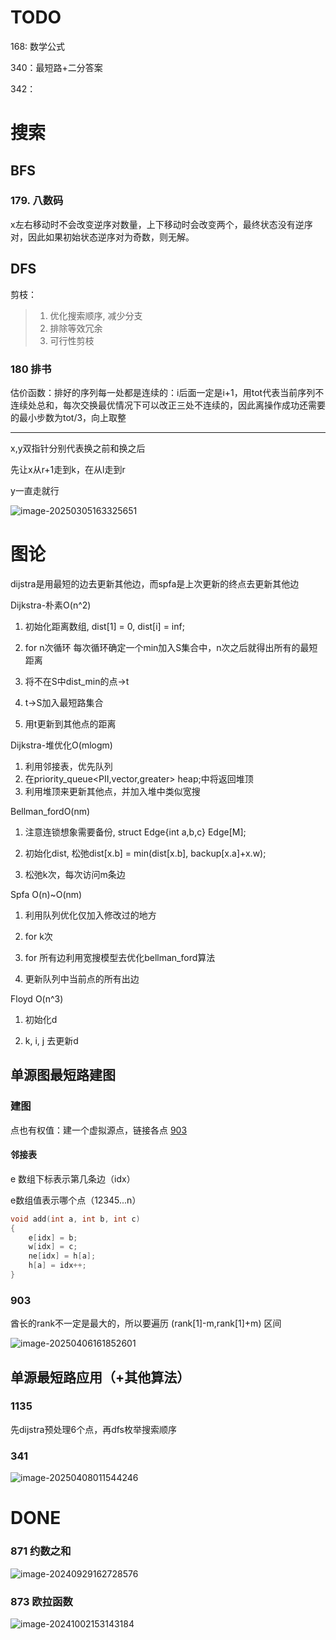 # TODO

168: 数学公式

340：最短路+二分答案

342： 

# 搜索

## BFS

### 179. 八数码

x左右移动时不会改变逆序对数量，上下移动时会改变两个，最终状态没有逆序对，因此如果初始状态逆序对为奇数，则无解。



## DFS

剪枝：

> 1. 优化搜索顺序, 减少分支
> 2. 排除等效冗余
> 3. 可行性剪枝

### 180 排书

估价函数：排好的序列每一处都是连续的：i后面一定是i+1，用tot代表当前序列不连续处总和，每次交换最优情况下可以改正三处不连续的，因此离操作成功还需要的最小步数为tot/3，向上取整

---

x,y双指针分别代表换之前和换之后

先让x从r+1走到k，在从l走到r

y一直走就行

![image-20250305163325651](C:\Users\18268\AppData\Roaming\Typora\typora-user-images\image-20250305163325651.png)



# 图论

dijstra是用最短的边去更新其他边，而spfa是上次更新的终点去更新其他边

Dijkstra-朴素O(n^2)

1. 初始化距离数组, dist[1] = 0, dist[i] = inf;

2. for n次循环 每次循环确定一个min加入S集合中，n次之后就得出所有的最短距离
3. 将不在S中dist_min的点->t
4. t->S加入最短路集合
5. 用t更新到其他点的距离

Dijkstra-堆优化O(mlogm)

1. 利用邻接表，优先队列
2. 在priority_queue<PII,vector<PII>,greater<PII>> heap;中将返回堆顶
3. 利用堆顶来更新其他点，并加入堆中类似宽搜

Bellman_fordO(nm)

1. 注意连锁想象需要备份, struct Edge{int a,b,c} Edge[M];

2. 初始化dist, 松弛dist[x.b] = min(dist[x.b], backup[x.a]+x.w);
3. 松弛k次，每次访问m条边

Spfa O(n)~O(nm)

1. 利用队列优化仅加入修改过的地方

2. for k次
3. for 所有边利用宽搜模型去优化bellman_ford算法
4. 更新队列中当前点的所有出边

Floyd O(n^3)

1. 初始化d

2. k, i, j 去更新d

## 单源图最短路建图

### 建图

点也有权值：建一个虚拟源点，链接各点 [903](#903)

#### 邻接表

e 数组下标表示第几条边（idx）

e数组值表示哪个点（12345...n）

``` cpp
void add(int a, int b, int c)
{
    e[idx] = b;
    w[idx] = c;
    ne[idx] = h[a];
    h[a] = idx++;
}
```

### 903

酋长的rank不一定是最大的，所以要遍历 (rank[1]-m,rank[1]+m) 区间

![image-20250406161852601](C:\Users\18268\AppData\Roaming\Typora\typora-user-images\image-20250406161852601.png)



## 单源最短路应用（+其他算法）

### 1135

先dijstra预处理6个点，再dfs枚举搜索顺序

### 341

![image-20250408011544246](C:\Users\18268\AppData\Roaming\Typora\typora-user-images\image-20250408011544246.png)



# DONE

### 871 约数之和

![image-20240929162728576](C:\Users\18268\AppData\Roaming\Typora\typora-user-images\image-20240929162728576.png)

### 873 欧拉函数

![image-20241002153143184](C:\Users\18268\AppData\Roaming\Typora\typora-user-images\image-20241002153143184.png)




